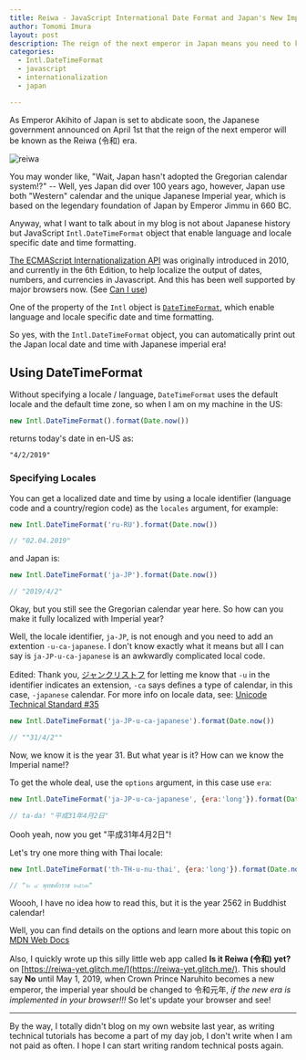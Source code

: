 ```yaml
---
title: Reiwa - JavaScript International Date Format and Japan's New Imperial Era 
author: Tomomi Imura
layout: post
description: The reign of the next emperor in Japan means you need to know about JavaScript international date and time format!
categories:
  - Intl.DateTimeFormat
  - javascript
  - internationalization
  - japan

---
```


As Emperor Akihito of Japan is set to abdicate soon, the Japanese government announced on April 1st that the reign of the next emperor will be known as the Reiwa (令和) era.

![reiwa](https://cdn.cnn.com/cnnnext/dam/assets/190401111401-yoshihide-suga-reiwa-announcement-exlarge-169.jpg)

You may wonder like, "Wait, Japan hasn't adopted the Gregorian calendar system!?" -- Well, yes Japan did over 100 years ago, however, Japan use both "Western" calendar and the unique Japanese Imperial year, which is based on the legendary foundation of Japan by Emperor Jimmu in 660 BC.

Anyway, what I want to talk about in my blog is not about Japanese history but JavaScript `Intl.DateTimeFormat` object that enable language and locale specific date and time formatting.

[The ECMAScript Internationalization API](https://tc39.github.io/ecma402/) was originally introduced in 2010, and currently in the 6th Edition, to help localize the output of dates, numbers, and currencies in Javascript. And this has been well supported by major browsers now. (See [Can I use](https://caniuse.com/#search=Intl))

One of the property of the `Intl` object is [`DateTimeFormat`](https://tc39.github.io/ecma402/#datetimeformat-objects), which enable language and locale specific date and time formatting. 

So yes, with the `Intl.DateTimeFormat` object, you can automatically print out the Japan local date and time with Japanese imperial era!

## Using DateTimeFormat

Without specifying a locale / language, `DateTimeFormat` uses the default locale and the default time zone, so when I am on my machine in the US:

```js
new Intl.DateTimeFormat().format(Date.now())
```
returns today's date in en-US as: 

```
"4/2/2019"
```

### Specifying Locales

You can get a localized date and time by using a locale identifier (language code and a country/region code) as the `locales` argument,  for example:

```js
new Intl.DateTimeFormat('ru-RU').format(Date.now())

// "02.04.2019"
```
and Japan is:
```js
new Intl.DateTimeFormat('ja-JP').format(Date.now())

// "2019/4/2"
```

Okay, but you still see the Gregorian calendar year here. So how can you make it fully localized with Imperial year?

Well, the locale identifier, `ja-JP`, is not enough and you need to add an extention `-u-ca-japanese`. I don't know exactly what it means but all I can say is `ja-JP-u-ca-japanese` is an awkwardly complicated local code.

>>>
Edited: Thank you, [ジャンクリストフ](https://twitter.com/brandelune) for letting me know that `-u` in the identifier indicates an extension, `-ca` says defines a type of calendar, in this case, `-japanese` calendar.
For more info on locale data, see: [Unicode Technical Standard #35](http://www.unicode.org/reports/tr35/#Locale_Extension_Key_and_Type_Data)


```js
new Intl.DateTimeFormat('ja-JP-u-ca-japanese').format(Date.now())

// ""31/4/2""
```
Now, we know it is the year 31. But what year is it? How can we know the Imperial name!?

To get the whole deal, use the `options` argument, in this case use `era`:

```js
new Intl.DateTimeFormat('ja-JP-u-ca-japanese', {era:'long'}).format(Date.now())

// ta-da! "平成31年4月2日"
```

Oooh yeah, now you get "平成31年4月2日"!

Let's try one more thing with Thai locale:

```js
new Intl.DateTimeFormat('th-TH-u-nu-thai', {era:'long'}).format(Date.now())

// "๒ ๔ พุทธศักราช ๒๕๖๒"
```
Woooh, I have no idea how to read this, but it is the year 2562 in Buddhist calendar!


Well, you can find details on the options and learn more about this topic on  [MDN Web Docs](https://developer.mozilla.org/en-US/docs/Web/JavaScript/Reference/Global_Objects/DateTimeFormat)

Also, I quickly wrote up this silly little web app called **Is it Reiwa (令和) yet?** on [https://reiwa-yet.glitch.me/](https://reiwa-yet.glitch.me/). This should say **No** until May 1, 2019, when Crown Prince Naruhito becomes a new emperor, the imperial year should be changed to 令和元年, *if the new era is implemented in your browser!!!* So let's update your browser and see!

---

By the way, I totally didn't blog on my own website last year, as writing technical tutorials has become a part of my day job, I don't write when I am not paid as often. I hope I can start writing random technical posts again.
